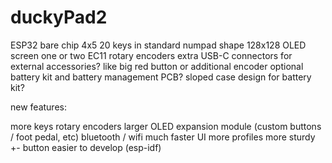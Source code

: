 # duckyPad2

ESP32 bare chip
4x5 20 keys in standard numpad shape
128x128 OLED screen
one or two EC11 rotary encoders
extra USB-C connectors for external accessories? like big red button or additional encoder
optional battery kit and battery management PCB?
sloped case design for battery kit?

new features:

more keys
rotary encoders
larger OLED
expansion module (custom buttons / foot pedal, etc)
bluetooth / wifi
much faster UI
more profiles
more sturdy +- button
easier to develop (esp-idf)